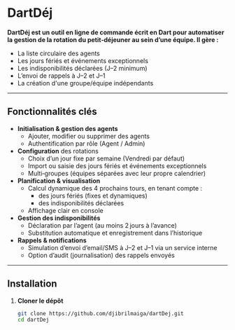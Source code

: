 # DartDéj

**DartDéj est un outil en ligne de commande écrit en Dart pour automatiser la gestion de la rotation du petit‑déjeuner au sein d’une équipe. Il gère :**

- La liste circulaire des agents  
- Les jours fériés et événements exceptionnels  
- Les indisponibilités déclarées (J–2 minimum)  
- L’envoi de rappels à J–2 et J–1  
- La création d'une groupe/équipe indépendants  

---

##  Fonctionnalités clés

- **Initialisation & gestion des agents** 
  - Ajouter, modifier ou supprimer des agents  
  - Authentification par rôle (Agent / Admin)  
- **Configuration** des rotations  
  - Choix d’un jour fixe par semaine (Vendredi par défaut)  
  - Import ou saisie des jours fériés et événements exceptionnels  
  - Multi‑groupes (équipes séparées avec leur propre calendrier)  
- **Planification & visualisation**  
  - Calcul dynamique des 4 prochains tours, en tenant compte :  
    - des jours fériés (fixes et dynamiques)  
    - des indisponibilités déclarées  
  - Affichage clair en console  
- **Gestion des indisponibilités**  
  - Déclaration par l’agent (au moins 2 jours à l’avance)  
  - Substitution automatique et enregistrement dans l’historique  
- **Rappels & notifications**  
  - Simulation d’envoi d’email/SMS à J–2 et J–1 via un service interne  
  - Option d’audit (journalisation) des rappels envoyés  

---

##  Installation

1. **Cloner le dépôt**  
   ```bash
   git clone https://github.com/djibrilmaiga/dartDej.git
   cd dartDej

